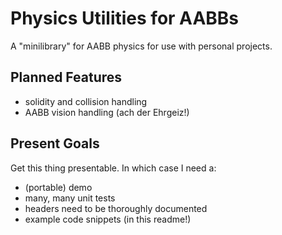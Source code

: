 # Physics Utilities for AABBs
A "minilibrary" for AABB physics for use with personal projects.

## Planned Features
- solidity and collision handling
- AABB vision handling (ach der Ehrgeiz!)

## Present Goals
Get this thing presentable. In which case I need a:
- (portable) demo
- many, many unit tests
- headers need to be thoroughly documented
- example code snippets (in this readme!)
